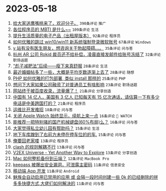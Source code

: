 # 2023-05-18

1. [给大家送鹰嘴桃来了，欢迎分子。](https://www.v2ex.com/t/940945) `390条评论` `推广`
1. [各位程序员的 MBTI 是什么~~](https://www.v2ex.com/t/940934) `109条评论` `生活`
1. [提升生活质量的电子产品（出租屋版本）](https://www.v2ex.com/t/940937) `92条评论` `程序员`
1. [如何优雅的跳过 win10/win11 新系统强制登录微软账号](https://www.v2ex.com/t/940889) `67条评论` `Windows`
1. [v 站有没有医生朋友，想咨询关于勃起障碍。。。](https://www.v2ex.com/t/940992) `35条评论` `问与答`
1. [杭州 AR 公司 Rokid 裁员还不给补偿，凌晨直接发邮件给账号冻结了](https://www.v2ex.com/t/940941) `32条评论` `职场话题`
1. [“彪子减肥法”后续——瘦下来真舒服](https://www.v2ex.com/t/940926) `28条评论` `生活`
1. [最近婚姻帖多了一些，大概是平均岁数逐渐上去了](https://www.v2ex.com/t/940894) `28条评论` `随想`
1. [PHP 如何优雅的打包部署, 类似 install 那样的](https://www.v2ex.com/t/940901) `25条评论` `PHP`
1. [想问下大家如果公司融资了对普通员工有啥影响](https://www.v2ex.com/t/940977) `23条评论` `职场话题`
1. [网站终于被百度收录，流量爆了！](https://www.v2ex.com/t/940991) `21条评论` `分享创造`
1. [中国有 14 亿人，美国有 3 亿人 已知每天有 15 亿次通话，请估算一下有多少电话是中美跨国打的？](https://www.v2ex.com/t/940947) `21条评论` `程序员`
1. [运维比开发难招](https://www.v2ex.com/t/940958) `18条评论` `问与答`
1. [关闭 Apple Watch 始终显示，续航上来一点](https://www.v2ex.com/t/940893) `16条评论` ` WATCH`
1. [能推荐一把特别骚的国产机械键盘(60%布局)么？](https://www.v2ex.com/t/940883) `16条评论` `问与答`
1. [大家觉得私立幼儿园有帮助吗？](https://www.v2ex.com/t/940982) `15条评论` `生活`
1. [地下车库蹭到了右前方未停在停车位的的车.](https://www.v2ex.com/t/940878) `15条评论` `问与答`
1. [俺要回老家喽](https://www.v2ex.com/t/940936) `13条评论` `程序员`
1. [clash 的规则解耦不行](https://www.v2ex.com/t/940913) `13条评论` `问与答`
1. [V2EX Universe - Yet Another Way to Explore](https://www.v2ex.com/t/940876) `13条评论` `分享创造`
1. [Mac 如何整机备份到云端？](https://www.v2ex.com/t/940918) `12条评论` `MacBook Pro`
1. [keepass 被爆出安全漏洞，可泄露主密码](https://www.v2ex.com/t/940964) `11条评论` `信息安全`
1. [移动端 App 开发](https://www.v2ex.com/t/940946) `11条评论` `Android`
1. [魅族会自动启用已禁用的应用 或 会隔一段时间创建一些 0k 的已经删除的拼多多快捷方式,大佬们如何解决的](https://www.v2ex.com/t/940898) `11条评论` `问与答`
